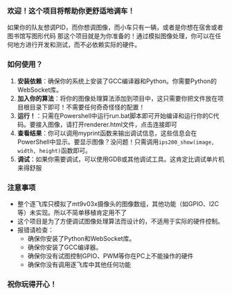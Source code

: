 ### 欢迎！这个项目将帮助你更舒适地调车！

如果你的队友想调PID，而你想调图像，而小车只有一辆，或者是你想在宿舍或者图书馆写图形代码
那这个项目就是为你准备的！通过模拟图像处理，你可以在任何地方进行开发和测试，而不必依赖实际的硬件。

### 如何使用？
1. **安装依赖**：确保你的系统上安装了GCC编译器和Python。你需要Python的WebSocket库。
2. **加入你的算法**：将你的图像处理算法添加到项目中，这只需要你把文件放在项目根目录下即可！不需要任何奇奇怪怪的配置！
3. **运行！**：只需在Powershell中运行run.bat脚本即可开始编译和运行你的C代码。要接入图像，请打开renderer.html文件，点击连接即可
4. **查看结果**：你可以调用myprint函数来输出调试信息，这些信息会在PowerShell中显示。要显示图像？没问题！只需调用`ips200_show(image, width, height)`函数即可。
5. **调试**：如果你需要调试，可以使用GDB或其他调试工具。这肯定比调试单片机来得舒服

### 注意事项
- 整个逐飞库只模拟了mt9v03x摄像头的图像数组，其他功能（如GPIO、I2C等）未实现。所以不简单移植肯定用不了
- 这个项目是为了方便调试图像处理算法而设计的，不适用于实际的硬件控制。
- 报错请检查：
  - 确保你安装了Python和WebSocket库。
  - 确保你安装了GCC编译器。
  - 确保你没有试图控制GPIO、PWM等你在PC上不能操作的硬件
  - 确保你没有调用逐飞库中其他任何功能

### 祝你玩得开心！